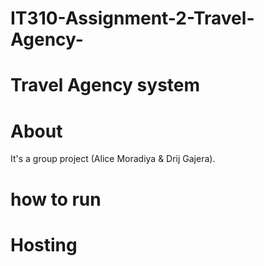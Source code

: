# IT310-Assignment-2-Travel-Agency-
# Travel Agency system

# About
 It's a group project (Alice Moradiya & Drij Gajera).

 # how to run

 # Hosting
